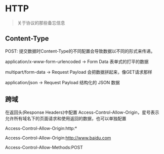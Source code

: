 # HTTP

> 关于协议的那些备忘信息

## Content-Type

POST: 提交数据时Content-Type的不同配置会导致数据以不同的形式来传递。

application/x-www-form-urlencoded  ->  Form Data  表单式的打平的数据

multipart/form-data -> Request Payload   会把数据拼起来，像GET请求那样

application/json   -> Request Payload    结构化的 JSON 数据

## 跨域

在返回头(Response Headers)中配置 Access-Control-Allow-Origin，星号表示允许所有域名下的页面请求和使用返回的数据，也可以单独配置

Access-Control-Allow-Origin:http:*

Access-Control-Allow-Origin:http://www.baidu.com

Access-Control-Allow-Methods:POST